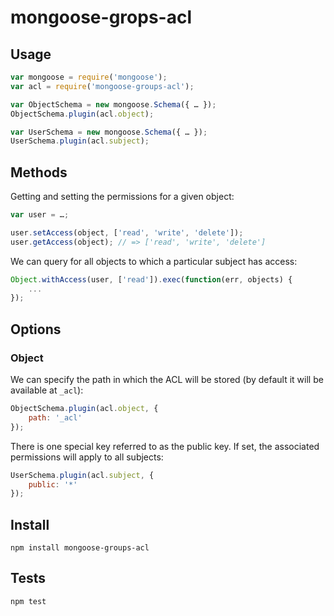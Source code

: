 mongoose-grops-acl
===

Usage
---

```javascript
var mongoose = require('mongoose');
var acl = require('mongoose-groups-acl');

var ObjectSchema = new mongoose.Schema({ … });
ObjectSchema.plugin(acl.object);

var UserSchema = new mongoose.Schema({ … });
UserSchema.plugin(acl.subject);
```
    
Methods
---
Getting and setting the permissions for a given object:

```javascript
var user = …;

user.setAccess(object, ['read', 'write', 'delete']);
user.getAccess(object); // => ['read', 'write', 'delete']
```
    
We can query for all objects to which a particular subject has access:

```javascript
Object.withAccess(user, ['read']).exec(function(err, objects) {
    ...
});
```
    
Options
---

### Object

We can specify the path in which the ACL will be stored (by default it will be available at `_acl`):

```javascript
ObjectSchema.plugin(acl.object, {
    path: '_acl'
});
```
        
There is one special key referred to as the public key.  If set, the associated permissions will apply to all subjects:

```javascript
UserSchema.plugin(acl.subject, {
    public: '*'
});
```

Install
---

    npm install mongoose-groups-acl
    
Tests
---

    npm test